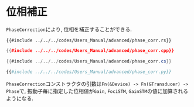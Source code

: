 # 位相補正

`PhaseCorrection`により, 位相を補正することができる.

```rust,edition2024
{{#include ../../../codes/Users_Manual/advanced/phase_corr.rs}}
```

```cpp
{{#include ../../../codes/Users_Manual/advanced/phase_corr.cpp}}
```

```cs
{{#include ../../../codes/Users_Manual/advanced/phase_corr.cs}}
```

```python
{{#include ../../../codes/Users_Manual/advanced/phase_corr.py}}
```

`PhaseCorrection`コンストラクタの引数は`Fn(&Device) -> Fn(&Transducer) -> Phase`で, 振動子毎に指定した位相値が`Gain`, `FociSTM`, `GainSTM`の値に加算されるようになる.
